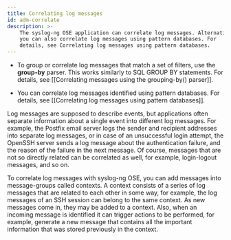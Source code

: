 ```yaml
---
title: Correlating log messages
id: adm-correlate
description: >-
    The syslog-ng OSE application can correlate log messages. Alternatively,
    you can also correlate log messages using pattern databases. For
    details, see Correlating log messages using pattern databases.
---
```


- To group or correlate log messages that match a set of filters, use
    the **group-by** parser. This works similarly to SQL GROUP BY
    statements. For details, see
    [[Correlating messages using the grouping-by() parser]].

- You can correlate log messages identified using pattern databases.
    For details, see [[Correlating log messages using pattern databases]].

Log messages are supposed to describe events, but applications often
separate information about a single event into different log messages.
For example, the Postfix email server logs the sender and recipient
addresses into separate log messages, or in case of an unsuccessful
login attempt, the OpenSSH server sends a log message about the
authentication failure, and the reason of the failure in the next
message. Of course, messages that are not so directly related can be
correlated as well, for example, login-logout messages, and so on.

To correlate log messages with syslog-ng OSE, you can add messages into
message-groups called contexts. A context consists of a series of log
messages that are related to each other in some way, for example, the
log messages of an SSH session can belong to the same context. As new
messages come in, they may be added to a context. Also, when an incoming
message is identified it can trigger actions to be performed, for
example, generate a new message that contains all the important
information that was stored previously in the context.
